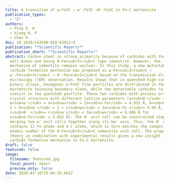 ```yaml
---
title: A transition of ω-Fe3C → ω′-Fe3C →θ′-Fe3C in Fe-C martensite
publication_types:
  - "2"
authors:
  - Ping D. H
  - Xiang H. P
  - Chen H
doi: 10.1038/s41598-020-63012-9
publication: "*Scientific Reports*"
publication_short: "*Scientific Reports*"
abstract: Carbon steel is strong primarily because of carbides with the most
  well-known one being θ-Fe<sub>3</sub>C type cementite. However, the formation
  mechanism of cementite remains unclear. In this study, a new metastable
  carbide formation mechanism was proposed as ω-Fe<sub>3</sub>C →
  ω′-Fe<sub>3</sub>C → θ′-Fe<sub>3</sub>C based on the transmission electron
  microscopy (TEM) observation. Results shown that in quenched high-carbon
  binary alloys, hexagonal ω-Fe3C fine particles are distributed in the
  martensite twinning boundary alone, while two metastable carbides (ω′ and θ′)
  coexist in the quenched pearlite. These two carbides both possess orthorhombic
  crystal structure with different lattice parameters (a<sub>θ′</sub> =
  a<sub>ω′</sub> = a<sub>ω</sub> = 2a<sub>α-Fe</sub> = 4.033 Å, b<sub>θ′</sub> =
  2 × b<sub>ω′</sub> = 2 × c<sub>ω</sub> = 3a<sub>α-Fe </sub>= 4.94 Å, and
  c<sub>θ′ </sub>= c<sub>ω′</sub> = 3a<sub>ω</sub> = 6.986 Å for
  a<sub>α-Fe</sub> = 2.852 Å). The θ′ unit cell can be constructed simply by
  merging two ω′ unit cells together along its bω′ axis. Thus, the θ′ unit cell
  contains 12 Fe atoms and 4 C atoms, which in turn matches the composition and
  atomic number of the θ-Fe<sub>3</sub>C cementite unit cell. The proposed
  theory in combination with experimental results gives a new insight into the
  carbide formation mechanism in Fe-C martensite.
draft: false
featured: false
image:
  filename: featured.jpg
  focal_point: Smart
  preview_only: false
date: 2020-03-18T19:04:18.681Z
---
```

